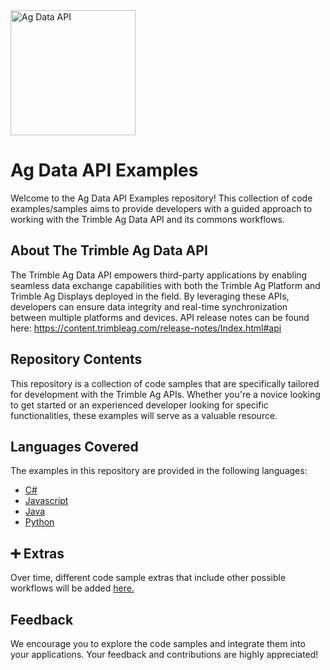 <img src="ag_computer.gif" alt="Ag Data API" width="200" />

# **Ag Data API Examples**
Welcome to the Ag Data API Examples repository! This collection of code examples/samples aims to provide developers with a guided approach to working with the Trimble Ag Data API and its commons workflows.

## About The Trimble Ag Data API
The Trimble Ag Data API empowers third-party applications by enabling seamless data exchange capabilities with both the Trimble Ag Platform and Trimble Ag Displays deployed in the field. By leveraging these APIs, developers can ensure data integrity and real-time synchronization between multiple platforms and devices. API release notes can be found here: https://content.trimbleag.com/release-notes/Index.html#api

## Repository Contents
This repository is a collection of code samples that are specifically tailored for development with the Trimble Ag APIs. Whether you're a novice looking to get started or an experienced developer looking for specific functionalities, these examples will serve as a valuable resource.

## Languages Covered
The examples in this repository are provided in the following languages:

- [C#](/code_samples/CSharp_samples)
- [Javascript](/code_samples/javascript_samples)
- [Java](code_samples/java_samples)
- [Python](/code_samples/python)

## ➕ Extras
Over time, different code sample extras that include other possible workflows will be added [here.](/extras)


## Feedback
We encourage you to explore the code samples and integrate them into your applications. Your feedback and contributions are highly appreciated!
